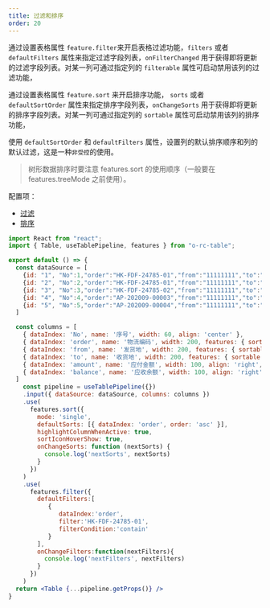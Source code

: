 ```yaml
---
title: 过滤和排序
order: 20
---
```


通过设置表格属性 `feature.filter`来开启表格过滤功能，`filters` 或者 `defaultFilters` 属性来指定过滤字段列表，`onFilterChanged` 用于获得即将更新的过滤字段列表。对某一列可通过指定列的 `filterable` 属性可启动禁用该列的过滤功能，

通过设置表格属性 `feature.sort` 来开启排序功能， `sorts` 或者 `defaultSortOrder` 属性来指定排序字段列表，`onChangeSorts` 用于获得即将更新的排序字段列表。对某一列可通过指定列的 `sortable` 属性可启动禁用该列的排序功能，

使用 `defaultSortOrder` 和 `defaultFilters` 属性，设置列的默认排序顺序和列的默认过滤，这是一种`非受控`的使用。

> 树形数据排序时要注意 features.sort 的使用顺序（一般要在 features.treeMode 之前使用）。

配置项：
- [过滤](#filter)
- [排序](#sort)

```jsx
import React from "react";
import { Table, useTablePipeline, features } from "o-rc-table";

export default () => {
  const dataSource = [
    {id: "1", "No":1,"order":"HK-FDF-24785-01","from":"11111111","to":"2222222","amount":"29400.00","balance":"1000.00"},
    {id: "2", "No":2,"order":"HK-FDF-24785-01","from":"11111111","to":"2222222","amount":"239400.00","balance":"5000.00"},
    {id: "3", "No":3,"order":"HK-FDF-24785-02","from":"11111111","to":"2222222","amount":"249400.00","balance":"3000.00"},
    {id: "4", "No":4,"order":"AP-202009-00003","from":"11111111","to":"2222222","amount":"219400.00","balance":"4000.00"},
    {id: "5", "No":5,"order":"AP-202009-00004","from":"11111111","to":"2222222","amount":"239400.00","balance":"5000.00"}
  ]

  const columns = [
    { dataIndex: 'No', name: '序号', width: 60, align: 'center' },
    { dataIndex: 'order', name: '物流编码', width: 200, features: { sortable: true, filterable: true }},
    { dataIndex: 'from', name: '发货地', width: 200, features: { sortable: true, filterable: true } },
    { dataIndex: 'to', name: '收货地', width: 200, features: { sortable: true, filterable: true } },
    { dataIndex: 'amount', name: '应付金额', width: 100, align: 'right', features: { sortable: true, filterable: true } },
    { dataIndex: 'balance', name: '应收余额', width: 100, align: 'right', features: { sortable: true, filterable: true } }
  ]
    const pipeline = useTablePipeline({})
    .input({ dataSource: dataSource, columns: columns })
    .use(
      features.sort({
        mode: 'single',
        defaultSorts: [{ dataIndex: 'order', order: 'asc' }],
        highlightColumnWhenActive: true,
        sortIconHoverShow: true,
        onChangeSorts: function (nextSorts) {
          console.log('nextSorts', nextSorts)
        }
      })
    )
    .use(
      features.filter({
        defaultFilters:[
           {
              dataIndex:'order',
              filter:'HK-FDF-24785-01',
              filterCondition:'contain'
           }
        ],
        onChangeFilters:function(nextFilters){
          console.log('nextFilters', nextFilters)
        }        
      })
    )
  return <Table {...pipeline.getProps()} />
}
```


